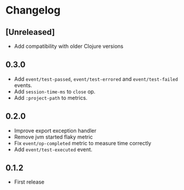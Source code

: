 # Changelog

## [Unreleased]

- Add compatibility with older Clojure versions

## 0.3.0

- Add `event/test-passed`, `event/test-errored` and `event/test-failed` events.
- Add `session-time-ms` to `close` op.
- Add `:project-path` to metrics.

## 0.2.0

- Improve export exception handler
- Remove jvm started flaky metric
- Fix `event/op-completed` metric to measure time correctly
- Add `event/test-executed` event.

## 0.1.2

- First release
